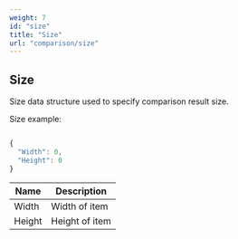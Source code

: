 ```yaml
---
weight: 7
id: "size"
title: "Size"
url: "comparison/size"
---
```


## Size ##

Size data structure used to specify comparison result size.

Size example:


```javascript 

{
  "Width": 0,
  "Height": 0
}

 ```



 

|Name|Description
|---|---
|Width|Width of item
|Height|Height of item

 


